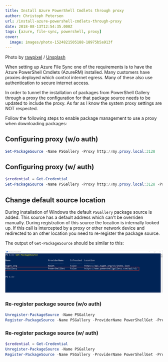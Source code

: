 ```yaml
---
title: Install Azure PowerShell Cmdlets through proxy
author: Christoph Petersen
url: /install-azure-powershell-cmdlets-through-proxy
date: 2018-08-13T12:54:35.000Z
tags: [azure, file-sync, powershell, proxy]
cover: 
  image: images/photo-1524821505188-18975b5a913f
---
```


Photo by [rawpixel](https://unsplash.com/@rawpixel?utm_source=ghost&amp;utm_medium=referral&amp;utm_campaign=api-credit) / [Unsplash](https://unsplash.com/?utm_source=ghost&amp;utm_medium=referral&amp;utm_campaign=api-credit)

When setting up Azure File Sync one of the requirements is to have the Azure PowerShell Cmdlets (AzureRM) installed. Many customers have proxies deployed which control internet egress. Many of these also use authentication to secure internet access.

In order to tunnel the installation of packages from PowerShell Gallery through a proxy the configuration for that package source needs to be updated to include the proxy. As far as I know the system proxy settings are NOT respected.

Follow the following steps to enable package management to use a proxy when downloading packages:

## Configuring proxy (w/o auth)

```powershell
Set-PackageSource -Name PSGallery -Proxy http://my.proxy.local:3128
```

## Configuring proxy (w/ auth)

```powershell
$credential = Get-Credential
Set-PackageSource -Name PSGallery -Proxy http://my.proxy.local:3128 -ProxyCredential $credential
```

## Change default source location

During installation of Windows the default `PSGallery` package source is added. This source has a default address which can't be overriden manually. During registration of this source the location is internally looked up. If this call is intercepted by a proxy or other network device and redirected to an other location you need to re-register the package source.

The output of `Get-PackageSource` should be similar to this:

![2018-08-14-07_17_43-Windows-PowerShell](images/2018-08-14-07_17_43-Windows-PowerShell.png)

### Re-register package source (w/o auth)

```powershell
Unregister-PackageSource -Name PSGallery
Register-PackageSource -Name PSGallery -ProviderName PowerShellGet -Proxy http://my.proxy.local:3128
``` 

### Re-register package source (w/ auth)

```powershell
$credential = Get-Credential
Unregister-PackageSource -Name PSGallery
Register-PackageSource -Name PSGallery -ProviderName PowerShellGet -Proxy http://my.proxy.local:3128 -ProxyCredential $credential
```
